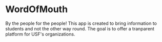 # WordOfMouth

By the people for the people! This app is created to bring information to students and not the other way round. The goal is to offer a tranparent platform for USF's organizations.
